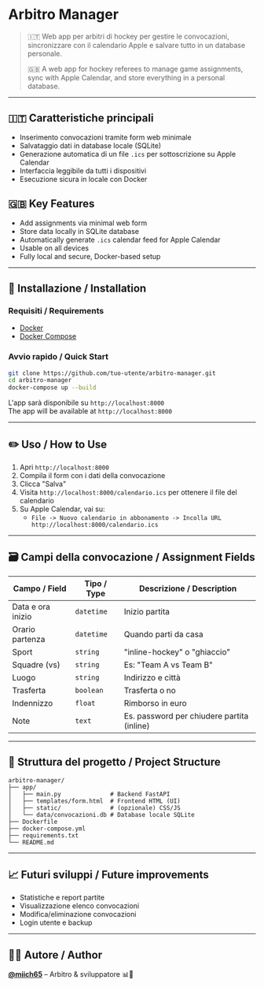 # Arbitro Manager

> 🇮🇹 Web app per arbitri di hockey per gestire le convocazioni, sincronizzare con il calendario Apple e salvare tutto in un database personale.
>
> 🇬🇧 A web app for hockey referees to manage game assignments, sync with Apple Calendar, and store everything in a personal database.

---

## 🇮🇹 Caratteristiche principali
- Inserimento convocazioni tramite form web minimale
- Salvataggio dati in database locale (SQLite)
- Generazione automatica di un file `.ics` per sottoscrizione su Apple Calendar
- Interfaccia leggibile da tutti i dispositivi
- Esecuzione sicura in locale con Docker

## 🇬🇧 Key Features
- Add assignments via minimal web form
- Store data locally in SQLite database
- Automatically generate `.ics` calendar feed for Apple Calendar
- Usable on all devices
- Fully local and secure, Docker-based setup

---

## 🚀 Installazione / Installation

### Requisiti / Requirements
- [Docker](https://www.docker.com/)
- [Docker Compose](https://docs.docker.com/compose/)

### Avvio rapido / Quick Start
```bash
git clone https://github.com/tuo-utente/arbitro-manager.git
cd arbitro-manager
docker-compose up --build
```

L'app sarà disponibile su `http://localhost:8000`  
The app will be available at `http://localhost:8000`

---

## ✏️ Uso / How to Use

1. Apri `http://localhost:8000`
2. Compila il form con i dati della convocazione
3. Clicca "Salva"
4. Visita `http://localhost:8000/calendario.ics` per ottenere il file del calendario
5. Su Apple Calendar, vai su:
   - `File -> Nuovo calendario in abbonamento -> Incolla URL http://localhost:8000/calendario.ics`

---

## 🗃️ Campi della convocazione / Assignment Fields

| Campo / Field            | Tipo / Type      | Descrizione / Description                  |
|--------------------------|------------------|---------------------------------------------|
| Data e ora inizio        | `datetime`       | Inizio partita                              |
| Orario partenza          | `datetime`       | Quando parti da casa                        |
| Sport                    | `string`         | "inline-hockey" o "ghiaccio"               |
| Squadre (vs)             | `string`         | Es: "Team A vs Team B"                      |
| Luogo                    | `string`         | Indirizzo e città                           |
| Trasferta                | `boolean`        | Trasferta o no                              |
| Indennizzo               | `float`          | Rimborso in euro                            |
| Note                     | `text`           | Es. password per chiudere partita (inline)  |

---

## 📂 Struttura del progetto / Project Structure

```
arbitro-manager/
├── app/
│   ├── main.py              # Backend FastAPI
│   ├── templates/form.html  # Frontend HTML (UI)
│   ├── static/              # (opzionale) CSS/JS
│   └── data/convocazioni.db # Database locale SQLite
├── Dockerfile
├── docker-compose.yml
├── requirements.txt
└── README.md
```

---

## 📈 Futuri sviluppi / Future improvements
- Statistiche e report partite
- Visualizzazione elenco convocazioni
- Modifica/eliminazione convocazioni
- Login utente e backup

---

## 👨‍💻 Autore / Author
**[@miich65](https://github.com/miich65)** – Arbitro & sviluppatore 📊🏒

